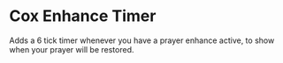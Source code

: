 # Cox Enhance Timer
Adds a 6 tick timer whenever you have a prayer enhance active, to show when your prayer will be restored.

